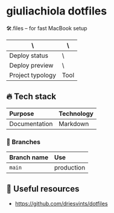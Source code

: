 # giuliachiola dotfiles

🛠.files – for fast MacBook setup

| \                | \                                                                                                                                                                      |
|------------------|------------------------------------------------------------------------------------------------------------------------------------------------------------------------|
| Deploy status	         | \ |
| Deploy preview   | \                                                                                                                                              |
| Project typology | Tool                                                                                                                                                               |

## 🔥 Tech stack

| Purpose               | Technology   |
|:-----------------------|:--------------|
| Documentation         | Markdown     |


### 🌿 Branches

| Branch name           | Use           |
|:----------------------|:--------------|
| `main`                | production    |

## 🧨 Useful resources

- https://github.com/driesvints/dotfiles
